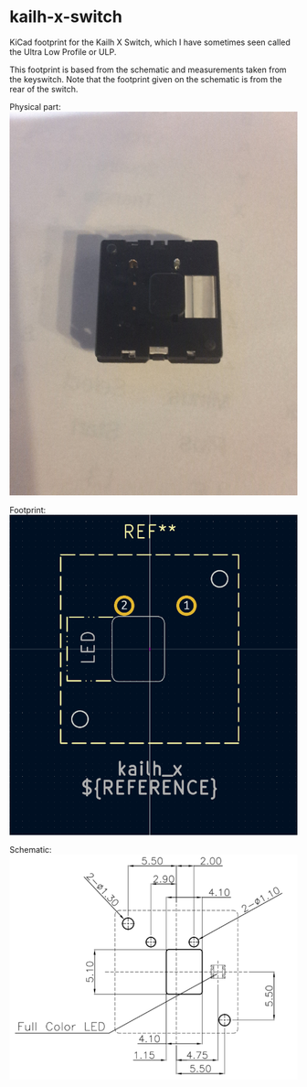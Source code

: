 # kailh-x-switch
KiCad footprint for the Kailh X Switch, which I have sometimes seen called the Ultra Low Profile or ULP.

This footprint is based from the schematic and measurements taken from the keyswitch. Note that the footprint given on the schematic is from the rear of the switch.

Physical part:
![Photograph of a Kailh X Switch](images/xswitch.jpg)

Footprint:
![KiCAD footprint of a Kailh X Switch](images/footprint.png)

Schematic:
![Schematic of a Kailh X Switch](images/schematic.png)

